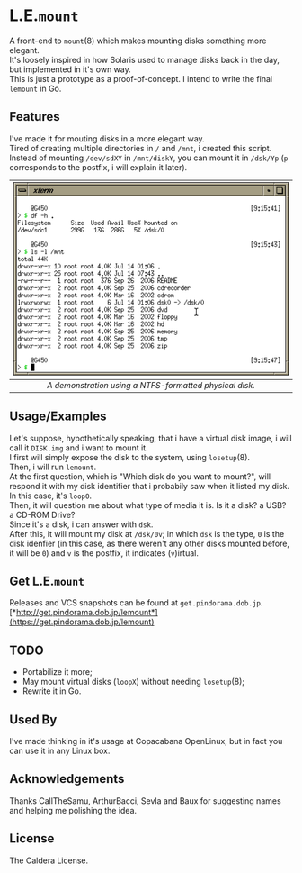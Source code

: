 # L.E.`mount`

A front-end to `mount`(8) which makes mounting disks something more elegant.  
It's loosely inspired in how Solaris used to manage disks back in the day, but implemented in it's own way.  
This is just a prototype as a proof-of-concept. I intend to write the final `lemount` in Go.  

## Features

I've made it for mouting disks in a more elegant way.  
Tired of creating multiple directories in `/` and `/mnt`, i created this script.  
Instead of mounting `/dev/sdXY` in `/mnt/diskY`, you can mount it in `/dsk/Yp` (`p` corresponds to the postfix, i will explain it later).  

|![img/Screenshot_2021-07-14_09-16-21.png](img/Screenshot_2021-07-14_09-16-21.png) |
|:--:|
| *A demonstration using a NTFS-formatted physical disk.* |

## Usage/Examples

Let's suppose, hypothetically speaking, that i have a virtual disk image, i will call it `DISK.img` and i want to mount it.  
I first will simply expose the disk to the system, using `losetup`(8).  
Then, i will run `lemount`.  
At the first question, which is "Which disk do you want to mount?", will respond it with my disk identifier that i probabily saw when it listed my disk.  
In this case, it's `loop0`.  
Then, it will question me about what type of media it is. Is it a disk? a USB? a CD-ROM Drive?  
Since it's a disk, i can answer with `dsk`.  
After this, it will mount my disk at `/dsk/0v`; in which `dsk` is the type, `0` is the disk idenfier (in this case, as there weren't any other disks mounted before, it will be `0`) and `v` is the postfix, it indicates (`v`)irtual.  

## Get L.E.`mount`

Releases and VCS snapshots can be found at `get.pindorama.dob.jp`.  
[*http://get.pindorama.dob.jp/lemount*](https://get.pindorama.dob.jp/lemount)  

## TODO

- Portabilize it more;
- May mount virtual disks (`loopX`) without needing `losetup`(8);
- Rewrite it in Go.

## Used By

I've made thinking in it's usage at Copacabana OpenLinux, but in fact you can use it in any Linux box.

## Acknowledgements

Thanks CallTheSamu, ArthurBacci, Sevla and Baux for suggesting names and helping me polishing the idea.

## License

The Caldera License.
